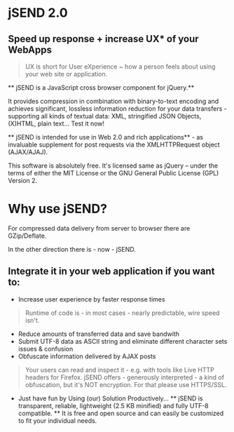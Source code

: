 # jSEND 2.0 

## Speed up response + increase UX* of your WebApps
> UX is short for User eXperience ~ how a person feels about using your web site or application.

** jSEND is a JavaScript cross browser component for jQuery.**

It provides compression in combination with binary-to-text encoding and achieves significant, lossless information reduction for your data transfers - supporting all kinds of textual data: XML, stringified JSON Objects, (X)HTML, plain text... Test it now!

** jSEND is intended for use in Web 2.0 and rich applications** - as invaluable supplement for post requests via the XMLHTTPRequest object (AJAX/AJAJ).

This software is absolutely free. It's licensed same as jQuery – under the terms of either the MIT License or the GNU General Public License (GPL) Version 2.

# Why use jSEND?

For compressed data delivery from server to browser there are GZip/Deflate.

In the other direction there is - now - jSEND.
## Integrate it in your web application if you want to:
* Increase user experience by faster response times
> Runtime of code is - in most cases - nearly predictable, wire speed isn't. 
* Reduce amounts of transferred data and save bandwith
* Submit UTF-8 data as ASCII string and eliminate different character sets issues & confusion
* Obfuscate information delivered by AJAX posts
> Your users can read and inspect it - e.g. with tools like Live HTTP headers for Firefox. jSEND offers - generously interpreted - a kind of obfuscation, but it's NOT encryption. For that please use HTTPS/SSL.
* Just have fun by Using (our) Solution Productively...
** jSEND is transparent, reliable, lightweight (2.5 KB minified) and fully UTF-8 compatible. ** It is free and open source and can easily be customized to fit your individual needs.
